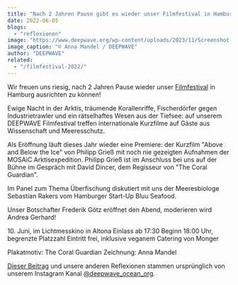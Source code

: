 ```yaml
---
title: "Nach 2 Jahren Pause gibt es wieder unser Filmfestival in Hamburg!"
date: 2022-06-05
blogs: 
  - "reflexionen"
image: "https://www.deepwave.org/wp-content/uploads/2023/11/Screenshot-2023-11-30-173728.png"
image_caption: "© Anna Mandel / DEEPWAVE"
author: "DEEPWAVE"
related: 
  - "/filmfestival-2022/"
---
```


Wir freuen uns riesig, nach 2 Jahren Pause wieder unser [Filmfestival](https://www.deepwave.org/filmfestival-2022/) in Hamburg ausrichten zu können!

Ewige Nacht in der Arktis, träumende Korallenriffe, Fischerdörfer gegen Industrietrawler und ein rätselhaftes Wesen aus der Tiefsee: auf unserem DEEPWAVE Filmfestival treffen internationale Kurzfilme auf Gäste aus Wissenschaft und Meeresschutz.

Als Eröffnung läuft dieses Jahr wieder eine Premiere: der Kurzfilm "Above and Below the Ice" von Philipp Grieß mit noch nie gezeigten Aufnahmen der MOSAiC Arktisexpedition. Philipp Grieß ist im Anschluss bei uns auf der Bühne im Gespräch mit David Dincer, dem Regisseur von "The Coral Guardian".

Im Panel zum Thema Überfischung diskutiert mit uns der Meeresbiologe Sebastian Rakers vom Hamburger Start-Up Bluu Seafood.

Unser Botschafter Frederik Götz eröffnet den Abend, moderieren wird Andrea Gerhard!

10\. Juni, im Lichtmesskino in Altona Einlass ab 17:30 Beginn 18:00 Uhr, begrenzte Platzzahl Eintritt frei, inklusive veganem Catering von Monger

Plakatmotiv: The Coral Guardian Zeichnung: Anna Mandel

[Dieser Beitrag](https://www.instagram.com/p/Cea4TbcM2mS/) und unsere anderen Reflexionen stammen ursprünglich von unserem Instagram Kanal [@deepwave\_ocean\_org](https://www.instagram.com/deepwave_ocean_org/).
